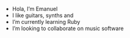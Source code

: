 -  Hola, I’m Emanuel
-  I like guitars, synths and 
-  I’m currently learning Ruby
-  I’m looking to collaborate on music software

<!---
ehihn/ehihn is a ✨ special ✨ repository because its `README.md` (this file) appears on your GitHub profile.
You can click the Preview link to take a look at your changes.
--->
